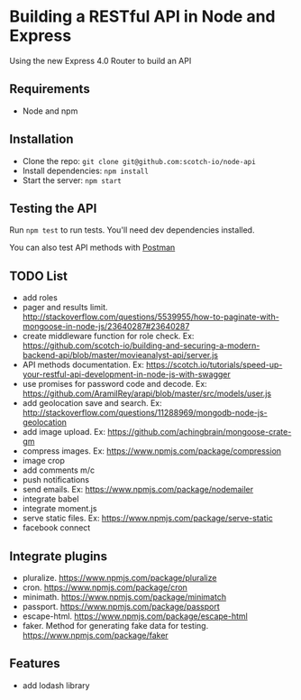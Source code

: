 # Building a RESTful API in Node and Express

Using the new Express 4.0 Router to build an API

## Requirements

- Node and npm

## Installation

- Clone the repo: `git clone git@github.com:scotch-io/node-api`
- Install dependencies: `npm install`
- Start the server: `npm start`

## Testing the API
Run `npm test` to run tests. You'll need dev dependencies installed.

You can also test API methods with [Postman](https://chrome.google.com/webstore/detail/postman-rest-client-packa/fhbjgbiflinjbdggehcddcbncdddomop)

## TODO List

- add roles
- pager and results limit. http://stackoverflow.com/questions/5539955/how-to-paginate-with-mongoose-in-node-js/23640287#23640287
- create middleware function for role check. Ex: https://github.com/scotch-io/building-and-securing-a-modern-backend-api/blob/master/movieanalyst-api/server.js
- API methods documentation. Ex: https://scotch.io/tutorials/speed-up-your-restful-api-development-in-node-js-with-swagger
- use promises for password code and decode. Ex: https://github.com/AramilRey/arapi/blob/master/src/models/user.js
- add geolocation save and search. Ex: http://stackoverflow.com/questions/11288969/mongodb-node-js-geolocation
- add image upload. Ex: https://github.com/achingbrain/mongoose-crate-gm
- compress images. Ex: https://www.npmjs.com/package/compression
- image crop
- add comments m/c
- push notifications
- send emails. Ex: https://www.npmjs.com/package/nodemailer
- integrate babel
- integrate moment.js
- serve static files. Ex: https://www.npmjs.com/package/serve-static
- facebook connect

## Integrate plugins

- pluralize. https://www.npmjs.com/package/pluralize
- cron. https://www.npmjs.com/package/cron
- minimath. https://www.npmjs.com/package/minimatch
- passport. https://www.npmjs.com/package/passport
- escape-html. https://www.npmjs.com/package/escape-html
- faker. Method for generating fake data for testing. https://www.npmjs.com/package/faker

## Features

- add lodash library
